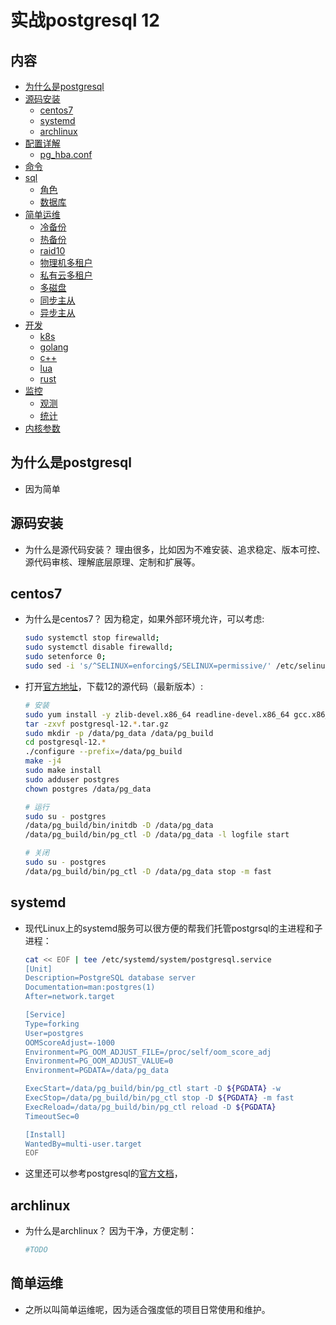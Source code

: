 # 实战postgresql 12


## 内容
- [为什么是postgresql](#为什么是postgresql)
- [源码安装](#源码安装)
    - [centos7](#centos7)
    - [systemd](#systemd)
    - [archlinux](#archlinux)
- [配置详解](#配置详解)
    - [pg_hba.conf](#pg_hbd.conf)
- [命令](#命令)
- [sql](#sql)
    - [角色](#角色)
    - [数据库](#数据库)
- [简单运维](#简单运维)
    - [冷备份](#冷备份)
    - [热备份](#热备份)
    - [raid10](#raid10)
    - [物理机多租户](#物理机多租户)
    - [私有云多租户](#私有云多租户)
    - [多磁盘](#多磁盘)
    - [同步主从](#同步主从)
    - [异步主从](#异步主从)
- [开发](#开发)
    - [k8s](#k8s)
    - [golang](#golang)
    - [c++](#c++)
    - [lua](#lua)
    - [rust](#rust)
- [监控](#监控)
    - [观测](#观测)
    - [统计](#统计)
- [内核参数](#内核参数)

## 为什么是postgresql

- 因为简单
## 源码安装

- 为什么是源代码安装？ 理由很多，比如因为不难安装、追求稳定、版本可控、源代码审核、理解底层原理、定制和扩展等。
## centos7
- 为什么是centos7？ 因为稳定，如果外部环境允许，可以考虑:

    ```sh
    sudo systemctl stop firewalld;
    sudo systemctl disable firewalld;
    sudo setenforce 0;
    sudo sed -i 's/^SELINUX=enforcing$/SELINUX=permissive/' /etc/selinux/config;
    ```
- 打开[官方地址](https://ftp.postgresql.org/pub/source/)，下载12的源代码（最新版本）:
    ```sh
    # 安装
    sudo yum install -y zlib-devel.x86_64 readline-devel.x86_64 gcc.x86_64
    tar -zxvf postgresql-12.*.tar.gz
    sudo mkdir -p /data/pg_data /data/pg_build
    cd postgresql-12.*
    ./configure --prefix=/data/pg_build
    make -j4
    sudo make install
    sudo adduser postgres
    chown postgres /data/pg_data

    # 运行
    sudo su - postgres
    /data/pg_build/bin/initdb -D /data/pg_data
    /data/pg_build/bin/pg_ctl -D /data/pg_data -l logfile start

    # 关闭
    sudo su - postgres
    /data/pg_build/bin/pg_ctl -D /data/pg_data stop -m fast
    ```

## systemd

- 现代Linux上的systemd服务可以很方便的帮我们托管postgrsql的主进程和子进程：

    ```sh
    cat << EOF | tee /etc/systemd/system/postgresql.service
    [Unit]
    Description=PostgreSQL database server
    Documentation=man:postgres(1)
    After=network.target

    [Service]
    Type=forking
    User=postgres
    OOMScoreAdjust=-1000
    Environment=PG_OOM_ADJUST_FILE=/proc/self/oom_score_adj
    Environment=PG_OOM_ADJUST_VALUE=0
    Environment=PGDATA=/data/pg_data

    ExecStart=/data/pg_build/bin/pg_ctl start -D ${PGDATA} -w
    ExecStop=/data/pg_build/bin/pg_ctl stop -D ${PGDATA} -m fast
    ExecReload=/data/pg_build/bin/pg_ctl reload -D ${PGDATA}
    TimeoutSec=0

    [Install]
    WantedBy=multi-user.target
    EOF
    ```
- 这里还可以参考postgresql的[官方文档](http://postgres.cn/docs/12/server-start.html)，

## archlinux
- 为什么是archlinux？ 因为干净，方便定制：
    ```sh
    #TODO
    ```

## 简单运维

- 之所以叫简单运维呢，因为适合强度低的项目日常使用和维护。